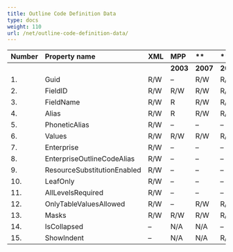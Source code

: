 ```yaml
---
title: Outline Code Definition Data
type: docs
weight: 110
url: /net/outline-code-definition-data/
---
```


|**Number** |**Property name** |**XML** |**MPP** |** |** |** |**Comments** |
| :- | :- | :- | :- | :- | :- | :- | :- |
| | | |**2003** |**2007** |**2010** |**2013** | |
|1. |Guid |R/W |– |R/W |R/W |R/W | |
|2. |FieldID |R/W |R/W |R/W |R/W | | |
|3. |FieldName |R/W |R |R/W |R/W | | |
|4. |Alias |R/W |R |R/W |R/W | | |
|5. |PhoneticAlias |R/W |– |– |– | | |
|6. |Values |R/W |R/W |R/W |R/W | | |
|7. |Enterprise |R/W |– |– |– | | |
|8. |EnterpriseOutlineCodeAlias |R/W |– |– |– | | |
|9. |ResourceSubstitutionEnabled |R/W |– |– |– | | |
|10. |LeafOnly |R/W |– |– |– | | |
|11. |AllLevelsRequired |R/W |– |– |– | | |
|12. |OnlyTableValuesAllowed |R/W |– |R/W |R/W |R/W | |
|13. |Masks |R/W |R/W |R/W |R/W |R/W | |
|14. |IsCollapsed |– |N/A |N/A |– | | |
|15. |ShowIndent |– |N/A |N/A |R/W |R//W | |

